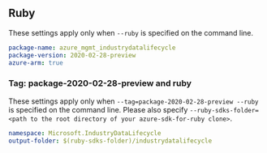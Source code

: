 ## Ruby

These settings apply only when `--ruby` is specified on the command line.

```yaml
package-name: azure_mgmt_industrydatalifecycle
package-version: 2020-02-28-preview
azure-arm: true
```

### Tag: package-2020-02-28-preview and ruby

These settings apply only when `--tag=package-2020-02-28-preview --ruby` is specified on the command line.
Please also specify `--ruby-sdks-folder=<path to the root directory of your azure-sdk-for-ruby clone>`.

```yaml $(tag) == 'package-2020-02-28-preview' && $(ruby)
namespace: Microsoft.IndustryDataLifecycle
output-folder: $(ruby-sdks-folder)/industrydatalifecycle
```
